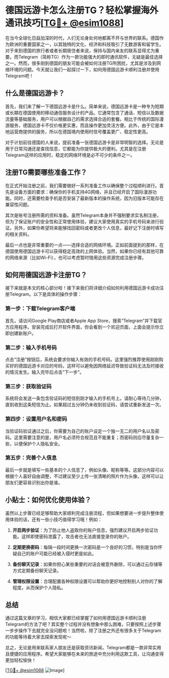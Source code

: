 # 德国远游卡怎么注册TG？轻松掌握海外通讯技巧[[TG💪+ @esim1088](https://t.me/s/esim1088)]

在当今全球化日益加深的时代，人们无论身处何地都离不开与世界的联系。德国作为欧洲的重要国家之一，以其独特的文化、经济和科技吸引了无数游客和留学生。对于来到德国的旅行者或者长期居住者来说，保持与国内亲友的联系显得尤为重要。而Telegram（简称TG）作为一款功能强大的即时通讯软件，无疑是最佳选择之一。然而，很多刚到德国的朋友可能会被如何注册TG所困扰，尤其是涉及到网络环境的问题。今天就让我们一起探讨一下，如何用德国远游卡顺利注册并使用Telegram吧！

## 什么是德国远游卡？

首先，我们来了解一下德国远游卡是什么。简单来说，德国远游卡是一种专为短期或长期在德国使用的移动通信服务设计的产品。它通常包含了通话、短信以及数据流量等基础服务，用户可以根据自己的需求选择合适的套餐。相比于传统的国际漫游服务，德国远游卡不仅价格更实惠，而且操作更加灵活方便。此外，由于它是本地运营商提供的服务，所以在德国境内使用时信号覆盖更广、稳定性更高。

对于计划前往德国的人来说，提前准备一张德国远游卡是非常明智的选择。无论是用于日常沟通还是查找信息，它都能为你提供极大的便利。尤其是在注册Telegram这样的应用时，稳定的网络环境是必不可少的条件之一。

## 注册TG需要哪些准备工作？

在正式开始注册之前，我们需要做好一系列准备工作以确保整个过程顺利进行。首先是设备方面的要求：确保你的手机支持4G网络，并且已经开启了国际漫游功能。同时，还需要检查手机是否安装了最新版本的操作系统，因为旧版本可能存在兼容性问题。

其次是账号注册所需的资料准备。虽然Telegram本身并不强制要求实名制注册，但为了保证账户的安全性和正常使用体验，建议大家使用真实的手机号码来进行验证。另外，如果你希望将来能够找回密码或者更改个人信息，最好记下注册时填写的相关资料。

最后一点也是非常重要的一点——选择合适的网络环境。正如前面提到的那样，在德国使用德国远游卡可以获得稳定高效的上网体验。当然，如果你已经有其他可靠的网络来源（比如Wi-Fi），也可以考虑暂时借用这些资源完成注册步骤。

## 如何用德国远游卡注册TG？

接下来就是本文的核心部分啦！接下来我们将详细介绍如何利用德国远游卡成功注册Telegram。以下是具体的操作步骤：

### 第一步：下载Telegram客户端

首先，请访问Google Play商店或者Apple App Store，搜索“Telegram”并下载官方应用程序。安装完成后打开软件界面，你会看到一个欢迎页面，上面会提示你立即创建新账户。

### 第二步：输入手机号码

点击“注册”按钮后，系统会要求你输入有效的手机号码。这里强烈推荐使用刚刚购买好的德国远游卡对应的号码，这样可以避免因网络延迟导致验证码无法及时接收的情况发生。输入完毕后点击“下一步”。

### 第三步：获取验证码

系统将会发送一条包含验证码的短信到刚才输入的手机号上。请耐心等待几分钟，直到收到这条短信为止。如果超过五分钟仍未收到验证码，请尝试重新发送一次。

### 第四步：设置用户名和密码

当验证码验证通过之后，你需要为自己的账户设定一个独一无二的用户名以及密码。这里需要注意的是，用户名必须符合规范且不能重复；而密码则应尽量复杂一些，以便保护个人隐私安全。

### 第五步：完善个人信息

最后一步就是填写一些基本的个人信息了，例如头像、昵称等等。这部分内容可以根据个人喜好自由调整，不过建议至少上传一张清晰的照片作为头像，这样可以让朋友们更容易识别出你是谁。

## 小贴士：如何优化使用体验？

虽然以上步骤已经足够帮助大家顺利完成注册流程，但如果想要进一步提升整体使用体验的话，还有一些小技巧值得学习哦！例如：

1. **开启两步验证**：为了防止他人盗取你的账户信息，强烈建议开启两步验证功能。这样即使密码泄露了，攻击者也无法直接登录你的账户。
   
2. **定期更换密码**：每隔一段时间更换一次密码是一个良好的习惯，特别是当你怀疑自己的账户可能已经被入侵时更是如此。

3. **备份聊天记录**：如果你担心某些重要的对话会被意外删除，可以通过云存储等方式定期备份聊天记录。

4. **管理权限设置**：合理配置各种权限设置可以帮助你更好地控制别人对你的了解程度，从而保护个人隐私。

## 总结

通过这篇文章的学习，相信大家都已经掌握了如何用德国远游卡顺利注册Telegram的方法了吧？其实整个过程并没有想象中那么困难，只要按照上述步骤一步步操作下去就完全没问题啦！当然啦，除了注册之外还有很多关于Telegram的功能等待着大家去探索发现呢～

总之，无论是用来联系家人朋友还是获取资讯新闻，Telegram都是一款非常实用且便捷的应用程序。希望大家能够在未来的旅途中充分利用这款工具，让沟通变得更加轻松愉快！

[[TG💪+ @esim1088](https://t.me/s/esim1088) ![Image](https://i.postimg.cc/4NQfJmqS/Snipaste-2025-05-13-00-14-12.png)]
